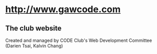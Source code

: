 # http://www.gawcode.com
## The club website

Created and managed by CODE Club's Web Development Committee (Darien Tsai, Kalvin Chang)
